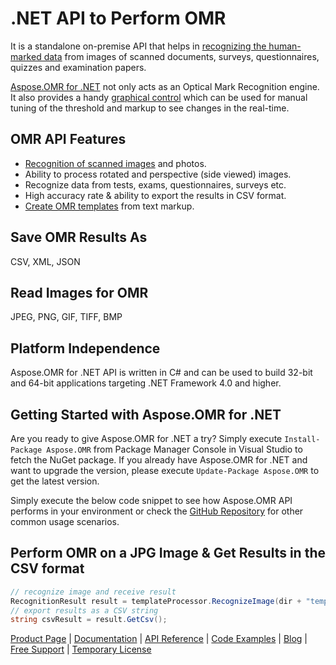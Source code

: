 # .NET API to Perform OMR

It is a standalone on-premise API that helps in [recognizing the human-marked data](https://docs.aspose.com/display/omrnet/Perform+OMR+on+Images) from images of scanned documents, surveys, questionnaires, quizzes and examination papers.

[Aspose.OMR for .NET](https://products.aspose.com/omr/net) not only acts as an Optical Mark Recognition engine. It also provides a handy [graphical control](https://docs.aspose.com/display/omrnet/Working+with+Graphical+Control) which can be used for manual tuning of the threshold and markup to see changes in the real-time.

## OMR API Features

- [Recognition of scanned images](https://docs.aspose.com/display/omrnet/Perform+OMR+on+Images) and photos.
- Ability to process rotated and perspective (side viewed) images.
- Recognize data from tests, exams, questionnaires, surveys etc.
- High accuracy rate & ability to export the results in CSV format.
- [Create OMR templates](https://docs.aspose.com/display/omrnet/Create+OMR+Template) from text markup.

## Save OMR Results As

CSV, XML, JSON

## Read Images for OMR

JPEG, PNG, GIF, TIFF, BMP

## Platform Independence

Aspose.OMR for .NET API is written in C# and can be used to build 32-bit and 64-bit applications targeting .NET Framework 4.0 and higher.

## Getting Started with Aspose.OMR for .NET

Are you ready to give Aspose.OMR for .NET a try? Simply execute `Install-Package Aspose.OMR` from Package Manager Console in Visual Studio to fetch the NuGet package. If you already have Aspose.OMR for .NET and want to upgrade the version, please execute `Update-Package Aspose.OMR` to get the latest version.

Simply execute the below code snippet to see how Aspose.OMR API performs in your environment or check the [GitHub Repository](https://github.com/aspose-omr/Aspose.OMR-for-.NET) for other common usage scenarios. 

## Perform OMR on a JPG Image & Get Results in the CSV format

```csharp
// recognize image and receive result
RecognitionResult result = templateProcessor.RecognizeImage(dir + "template.jpg");
// export results as a CSV string
string csvResult = result.GetCsv();
```

[Product Page](https://products.aspose.com/omr/net) | [Documentation](https://docs.aspose.com/display/omrnet/Home) | [API Reference](https://apireference.aspose.com/net/omr) | [Code Examples](https://github.com/aspose-omr/Aspose.OMR-for-.NET) | [Blog](https://blog.aspose.com/category/omr/) | [Free Support](https://forum.aspose.com/c/omr) |  [Temporary License](https://purchase.aspose.com/temporary-license)